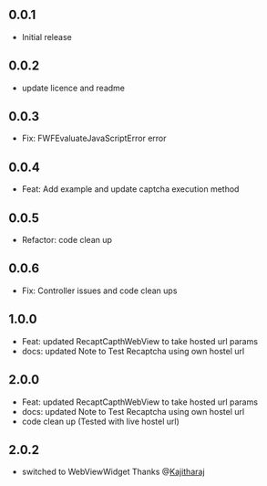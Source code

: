 ## 0.0.1

* Initial release

## 0.0.2
* update licence and readme

## 0.0.3
* Fix: FWFEvaluateJavaScriptError error

## 0.0.4
* Feat: Add example and update captcha execution method

## 0.0.5
* Refactor: code clean up

## 0.0.6
* Fix: Controller issues and code clean ups

## 1.0.0
* Feat: updated RecaptCapthWebView to take hosted url params
* docs: updated Note to Test Recaptcha using own hostel url

## 2.0.0
* Feat: updated RecaptCapthWebView to take hosted url params
* docs: updated Note to Test Recaptcha using own hostel url
* code clean up (Tested with live hostel url)

## 2.0.2
* switched to WebViewWidget Thanks @[Kajitharaj](https://github.com/Kajitharaj)
